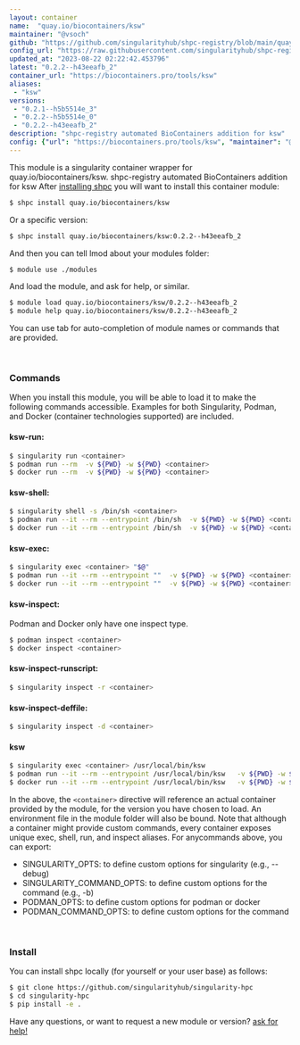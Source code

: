 ```yaml
---
layout: container
name:  "quay.io/biocontainers/ksw"
maintainer: "@vsoch"
github: "https://github.com/singularityhub/shpc-registry/blob/main/quay.io/biocontainers/ksw/container.yaml"
config_url: "https://raw.githubusercontent.com/singularityhub/shpc-registry/main/quay.io/biocontainers/ksw/container.yaml"
updated_at: "2023-08-22 02:22:42.453796"
latest: "0.2.2--h43eeafb_2"
container_url: "https://biocontainers.pro/tools/ksw"
aliases:
 - "ksw"
versions:
 - "0.2.1--h5b5514e_3"
 - "0.2.2--h5b5514e_0"
 - "0.2.2--h43eeafb_2"
description: "shpc-registry automated BioContainers addition for ksw"
config: {"url": "https://biocontainers.pro/tools/ksw", "maintainer": "@vsoch", "description": "shpc-registry automated BioContainers addition for ksw", "latest": {"0.2.2--h43eeafb_2": "sha256:12acb54954a0ec5a052d21d84695af470934b1b34b196d0b9573f66b5b70a3c2"}, "tags": {"0.2.1--h5b5514e_3": "sha256:77a4585738abd15335b3265c70ebfc744670cc874793c6332dd495fec3a7e262", "0.2.2--h5b5514e_0": "sha256:97029f48195f9a33ae194b2fd8f46429e347b52f78f712577f3c3d41355b1e60", "0.2.2--h43eeafb_2": "sha256:12acb54954a0ec5a052d21d84695af470934b1b34b196d0b9573f66b5b70a3c2"}, "docker": "quay.io/biocontainers/ksw", "aliases": {"ksw": "/usr/local/bin/ksw"}}
---
```


This module is a singularity container wrapper for quay.io/biocontainers/ksw.
shpc-registry automated BioContainers addition for ksw
After [installing shpc](#install) you will want to install this container module:


```bash
$ shpc install quay.io/biocontainers/ksw
```

Or a specific version:

```bash
$ shpc install quay.io/biocontainers/ksw:0.2.2--h43eeafb_2
```

And then you can tell lmod about your modules folder:

```bash
$ module use ./modules
```

And load the module, and ask for help, or similar.

```bash
$ module load quay.io/biocontainers/ksw/0.2.2--h43eeafb_2
$ module help quay.io/biocontainers/ksw/0.2.2--h43eeafb_2
```

You can use tab for auto-completion of module names or commands that are provided.

<br>

### Commands

When you install this module, you will be able to load it to make the following commands accessible.
Examples for both Singularity, Podman, and Docker (container technologies supported) are included.

#### ksw-run:

```bash
$ singularity run <container>
$ podman run --rm  -v ${PWD} -w ${PWD} <container>
$ docker run --rm  -v ${PWD} -w ${PWD} <container>
```

#### ksw-shell:

```bash
$ singularity shell -s /bin/sh <container>
$ podman run --it --rm --entrypoint /bin/sh  -v ${PWD} -w ${PWD} <container>
$ docker run --it --rm --entrypoint /bin/sh  -v ${PWD} -w ${PWD} <container>
```

#### ksw-exec:

```bash
$ singularity exec <container> "$@"
$ podman run --it --rm --entrypoint ""  -v ${PWD} -w ${PWD} <container> "$@"
$ docker run --it --rm --entrypoint ""  -v ${PWD} -w ${PWD} <container> "$@"
```

#### ksw-inspect:

Podman and Docker only have one inspect type.

```bash
$ podman inspect <container>
$ docker inspect <container>
```

#### ksw-inspect-runscript:

```bash
$ singularity inspect -r <container>
```

#### ksw-inspect-deffile:

```bash
$ singularity inspect -d <container>
```


#### ksw

```bash
$ singularity exec <container> /usr/local/bin/ksw
$ podman run --it --rm --entrypoint /usr/local/bin/ksw   -v ${PWD} -w ${PWD} <container> -c " $@"
$ docker run --it --rm --entrypoint /usr/local/bin/ksw   -v ${PWD} -w ${PWD} <container> -c " $@"
```



In the above, the `<container>` directive will reference an actual container provided
by the module, for the version you have chosen to load. An environment file in the
module folder will also be bound. Note that although a container
might provide custom commands, every container exposes unique exec, shell, run, and
inspect aliases. For anycommands above, you can export:

 - SINGULARITY_OPTS: to define custom options for singularity (e.g., --debug)
 - SINGULARITY_COMMAND_OPTS: to define custom options for the command (e.g., -b)
 - PODMAN_OPTS: to define custom options for podman or docker
 - PODMAN_COMMAND_OPTS: to define custom options for the command

<br>

### Install

You can install shpc locally (for yourself or your user base) as follows:

```bash
$ git clone https://github.com/singularityhub/singularity-hpc
$ cd singularity-hpc
$ pip install -e .
```

Have any questions, or want to request a new module or version? [ask for help!](https://github.com/singularityhub/singularity-hpc/issues)
